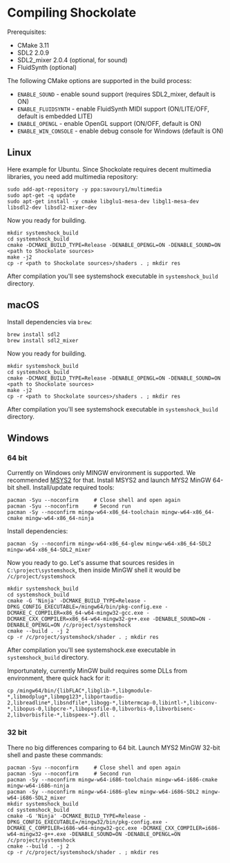 Compiling Shockolate
====================

Prerequisites: 
* CMake 3.11
* SDL2 2.0.9
* SDL2_mixer 2.0.4 (optional, for sound)
* FluidSynth (optional)

The following CMake options are supported in the build process:
* `ENABLE_SOUND` - enable sound support (requires SDL2_mixer, default is ON)
* `ENABLE_FLUIDSYNTH` - enable FluidSynth MIDI support (ON/LITE/OFF, default is embedded LITE)
* `ENABLE_OPENGL` - enable OpenGL support (ON/OFF, default is ON)
* `ENABLE_WIN_CONSOLE` - enable debug console for Windows (default is ON)

## Linux

Here example for Ubuntu. Since Shockolate requires decent multimedia libraries, you need add multimedia repository:

```
sudo add-apt-repository -y ppa:savoury1/multimedia
sudo apt-get -q update
sudo apt-get install -y cmake libglu1-mesa-dev libgl1-mesa-dev libsdl2-dev libsdl2-mixer-dev
```

Now you ready for building.

```
mkdir systemshock_build
cd systemshock_build
cmake -DCMAKE_BUILD_TYPE=Release -DENABLE_OPENGL=ON -DENABLE_SOUND=ON <path to Shockolate sources>
make -j2
cp -r <path to Shockolate sources>/shaders . ; mkdir res
```

After compilation you'll see systemshock executable in `systemshock_build` directory. 

## macOS

Install dependencies via `brew`:

```
brew install sdl2
brew install sdl2_mixer
```

Now you ready for building.

```
mkdir systemshock_build
cd systemshock_build
cmake -DCMAKE_BUILD_TYPE=Release -DENABLE_OPENGL=ON -DENABLE_SOUND=ON <path to Shockolate sources>
make -j2
cp -r <path to Shockolate sources>/shaders . ; mkdir res
```

After compilation you'll see systemshock executable in `systemshock_build` directory. 

## Windows

### 64 bit
Currently on Windows only MINGW environment is supported. We recommended [MSYS2](https://www.msys2.org/) for that.
Install MSYS2 and launch MYS2 MinGW 64-bit shell. Install/update required tools:

```
pacman -Syu --noconfirm     # Close shell and open again
pacman -Syu --noconfirm     # Second run
pacman -Sy --noconfirm mingw-w64-x86_64-toolchain mingw-w64-x86_64-cmake mingw-w64-x86_64-ninja
```  

Install dependencies:

```
pacman -Sy --noconfirm mingw-w64-x86_64-glew mingw-w64-x86_64-SDL2 mingw-w64-x86_64-SDL2_mixer
```

Now you ready to go. Let's assume that sources resides in `C:\project\systemshock`, then inside MinGW shell it would be
`/c/project/systemshock`

```
mkdir systemshock_build
cd systemshock_build
cmake -G 'Ninja' -DCMAKE_BUILD_TYPE=Release -DPKG_CONFIG_EXECUTABLE=/mingw64/bin/pkg-config.exe -DCMAKE_C_COMPILER=x86_64-w64-mingw32-gcc.exe -DCMAKE_CXX_COMPILER=x86_64-w64-mingw32-g++.exe -DENABLE_SOUND=ON -DENABLE_OPENGL=ON /c/project/systemshock
cmake --build . -j 2
cp -r /c/project/systemshock/shader . ; mkdir res
```

After compilation you'll see systemshock.exe executable in `systemshock_build` directory.

Importunately, currently MinGW build requires some DLLs from environment, there quick hack for it:

```
cp /mingw64/bin/{libFLAC*,libglib-*,libgmodule-*,libmodplug*,libmpg123*,libportaudio-2,libreadline*,libsndfile*,libogg-*,libtermcap-0,libintl-*,libiconv-*,libopus-0,libpcre-*,libopusfile-0,libvorbis-0,libvorbisenc-2,libvorbisfile-*,libspeex-*}.dll . 
```

### 32 bit

There no big differences comparing to 64 bit. Launch MYS2 MinGW 32-bit shell and paste these commands:

```
pacman -Syu --noconfirm     # Close shell and open again
pacman -Syu --noconfirm     # Second run
pacman -Sy --noconfirm mingw-w64-i686-toolchain mingw-w64-i686-cmake mingw-w64-i686-ninja
pacman -Sy --noconfirm mingw-w64-i686-glew mingw-w64-i686-SDL2 mingw-w64-i686-SDL2_mixer
mkdir systemshock_build
cd systemshock_build
cmake -G 'Ninja' -DCMAKE_BUILD_TYPE=Release -DPKG_CONFIG_EXECUTABLE=/mingw32/bin/pkg-config.exe -DCMAKE_C_COMPILER=i686-w64-mingw32-gcc.exe -DCMAKE_CXX_COMPILER=i686-w64-mingw32-g++.exe -DENABLE_SOUND=ON -DENABLE_OPENGL=ON /c/project/systemshock
cmake --build . -j 2
cp -r /c/project/systemshock/shader . ; mkdir res
```
